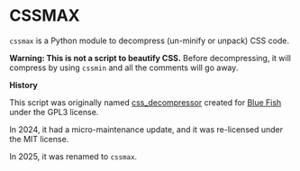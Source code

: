 # CSSMAX

`cssmax` is a Python module to decompress (un-minify or unpack) CSS code.

**Warning: This is not a script to beautify CSS.** Before decompressing, it will compress by using `cssmin` 
and all the comments will go away.

**History**

This script was originally named [css_decompressor](https://sourceforge.net/p/bluefish/code/HEAD/tree/trunk/bluefish/data/css_decompressor) created for [Blue Fish](http://bluefish.openoffice.nl/index.html) under the GPL3 license.

In 2024, it had a micro-maintenance update, and it was re-licensed under the MIT license.

In 2025, it was renamed to `cssmax`.